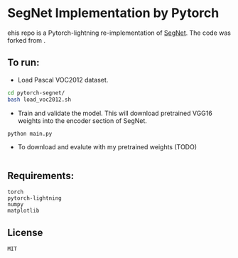 # SegNet Implementation by Pytorch #
ehis repo is a Pytorch-lightning re-implementation of [SegNet](https://arxiv.org/abs/1511.00561). The code was forked from []().

## To run:
* Load Pascal VOC2012 dataset. 
```bash
cd pytorch-segnet/
bash load_voc2012.sh
```
* Train and validate the model. This will download pretrained VGG16 weights into the encoder section of SegNet.
```bash
python main.py
```
* To download and evalute with my pretrained weights (TODO) 
```
```

## Requirements:
```
torch
pytorch-lightning
numpy
matplotlib
```

## License
```
MIT
```
